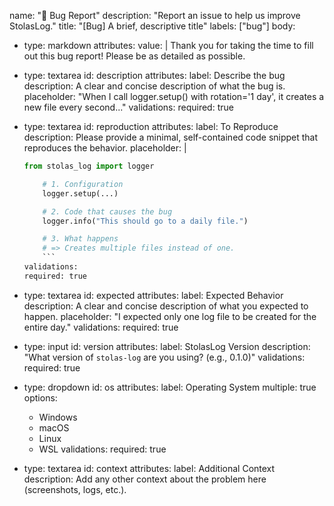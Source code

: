 name: "🐞 Bug Report"
description: "Report an issue to help us improve StolasLog."
title: "[Bug] A brief, descriptive title"
labels: ["bug"]
body:

- type: markdown
  attributes:
  value: |
  Thank you for taking the time to fill out this bug report!
  Please be as detailed as possible.

- type: textarea
  id: description
  attributes:
  label: Describe the bug
  description: A clear and concise description of what the bug is.
  placeholder: "When I call logger.setup() with rotation='1 day', it creates a new file every second..."
  validations:
  required: true

- type: textarea
  id: reproduction
  attributes:
  label: To Reproduce
  description: Please provide a minimal, self-contained code snippet that reproduces the behavior.
  placeholder: |
  ```python
  from stolas_log import logger

      # 1. Configuration
      logger.setup(...)

      # 2. Code that causes the bug
      logger.info("This should go to a daily file.")

      # 3. What happens
      # => Creates multiple files instead of one.
      ```
  validations:
  required: true

- type: textarea
  id: expected
  attributes:
  label: Expected Behavior
  description: A clear and concise description of what you expected to happen.
  placeholder: "I expected only one log file to be created for the entire day."
  validations:
  required: true

- type: input
  id: version
  attributes:
  label: StolasLog Version
  description: "What version of `stolas-log` are you using? (e.g., 0.1.0)"
  validations:
  required: true

- type: dropdown
  id: os
  attributes:
  label: Operating System
  multiple: true
  options:
    - Windows
    - macOS
    - Linux
    - WSL
      validations:
      required: true

- type: textarea
  id: context
  attributes:
  label: Additional Context
  description: Add any other context about the problem here (screenshots, logs, etc.).

